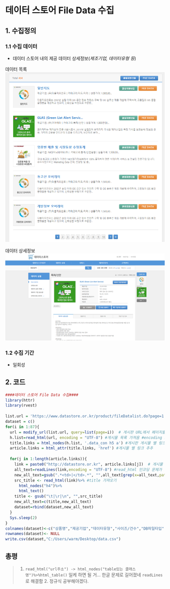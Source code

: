 # 데이터 스토어 File Data 수집
## 1. 수집정의
### 1.1 수집 데이터
- 데이터 스토어 내의 제공 데이터 상세정보(*제조기업, 데이터유형 등*)

데이터 목록
![](assets/markdown-img-paste-20170523145143461.png)

데이터 상세정보
![](assets/markdown-img-paste-20170523144846607.png)

### 1.2 수집 기간
- 일회성

## 2. 코드

```r
####데이터 스토어 File Data 수집####
library(httr)
library(rvest)

list.url = 'https://www.datastore.or.kr/product/fileDatalist.do?page=1' #게시판 URL
dataset = c()
for(i in 1:87){
  url = modify_url(list.url, query=list(page=i))  # 게시판 URL에서 페이지를 변경
  h.list=read_html(url, encoding = "UTF-8") #게시물 목록 가져옴 #encoding 요소검사해서 위로 쭉 가면 나옴
  title.links = html_nodes(h.list, '.data_con h5 a') #게시판 게시물 별 링크 따기 위해서 필요
  article.links = html_attr(title.links, 'href') #게시물 별 링크 추추

  for(j in 1:length(article.links)){
    link = paste0("http://datastore.or.kr", article.links[j])  # 게시물 주소 앞에 네이버 주소를 붙임
    all_text=readLines(link,encoding = "UTF-8") #read_html 인코딩 문제가 많네 그냥 readLines로 읽자
    new_all_text=gsub(".*<td>|</td>.*", "",all_text[grep(x=all_text,pattern = "<td>(.*)</td>")]) # 태그 안에 이런 패턴애들 다 가져와
    src_title <- read_html(link)%>% #title 가져오기
      html_nodes("h4")%>%
      html_text()
    title <- gsub("\t|\r|\n", "",src_title)
    new_all_text=c(title,new_all_text)
    dataset=rbind(dataset,new_all_text)
  }
  Sys.sleep(2)
}
colnames(dataset)<-c("상품명","제공기업","데이터유형","사이즈/건수","DB파일타입","최종갱신일/갱신주기","제공방식","이용료")
rownames(dataset)<- NULL
write.csv(dataset,"C:/Users/warm/Desktop/data.csv")
```

## 총평
> 1. `read_html("url주소") -> html_nodes("table있는 클래스명")%>%html_table()` 일케 하면 될 거... 한글 문제로 길어졌네 `readLines`로 해결함 2. 정규식 공부해야겠다.
